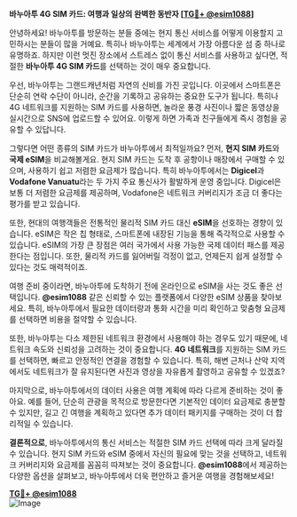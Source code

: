 **바누아투 4G SIM 카드: 여행과 일상의 완벽한 동반자 [[TG💪+ @esim1088](https://t.me/s/esim1088)]**

안녕하세요! 바누아투를 방문하는 분들 중에는 현지 통신 서비스를 어떻게 이용할지 고민하시는 분들이 많을 거예요. 특히나 바누아투는 세계에서 가장 아름다운 섬 중 하나로 유명하죠. 하지만 이런 멋진 장소에서 스트레스 없이 통신 서비스를 사용하고 싶다면, 적절한 **바누아투 4G SIM 카드**를 선택하는 것이 매우 중요합니다.

우선, 바누아투는 그랜드캐년처럼 자연의 신비를 가진 곳입니다. 이곳에서 스마트폰은 단순히 연락 수단이 아니라, 순간을 기록하고 공유하는 중요한 도구가 됩니다. 특히나 4G 네트워크를 지원하는 SIM 카드를 사용하면, 놀라운 풍경 사진이나 짧은 동영상을 실시간으로 SNS에 업로드할 수 있어요. 이렇게 하면 가족과 친구들에게 즉시 경험을 공유할 수 있답니다.

그렇다면 어떤 종류의 SIM 카드가 바누아투에서 최적일까요? 먼저, **현지 SIM 카드**와 **국제 eSIM**을 비교해볼게요. 현지 SIM 카드는 도착 후 공항이나 매장에서 구매할 수 있으며, 사용하기 쉽고 저렴한 요금제가 많습니다. 특히 바누아투에서는 **Digicel**과 **Vodafone Vanuatu**라는 두 가지 주요 통신사가 활발하게 운영 중입니다. Digicel은 보통 더 저렴한 요금제를 제공하며, Vodafone은 네트워크 커버리지가 조금 더 좋다는 평가를 받고 있습니다.

또한, 현대의 여행객들은 전통적인 물리적 SIM 카드 대신 **eSIM**을 선호하는 경향이 있습니다. eSIM은 작은 칩 형태로, 스마트폰에 내장된 기능을 통해 즉각적으로 사용할 수 있습니다. eSIM의 가장 큰 장점은 여러 국가에서 사용 가능한 국제 데이터 패스를 제공한다는 점입니다. 또한, 물리적 카드를 잃어버릴 걱정이 없고, 언제든지 쉽게 설정할 수 있다는 것도 매력적이죠.

여행 준비 중이라면, 바누아투에 도착하기 전에 온라인으로 eSIM을 사는 것도 좋은 선택입니다. **@esim1088** 같은 신뢰할 수 있는 플랫폼에서 다양한 eSIM 상품을 찾아보세요. 특히, 바누아투에서 필요한 데이터량과 통화 시간을 미리 확인하고 맞춤형 요금제를 선택하면 비용을 절약할 수 있습니다.

또한, 바누아투는 다소 제한된 네트워크 환경에서 사용해야 하는 경우도 있기 때문에, 네트워크 속도와 신뢰성을 고려하는 것이 중요합니다. **4G 네트워크**를 지원하는 SIM 카드를 선택하면, 빠르고 안정적인 연결을 경험할 수 있습니다. 특히, 해변 근처나 산악 지역에서도 네트워크가 잘 유지된다면 사진과 영상을 자유롭게 촬영하고 공유할 수 있겠죠?

마지막으로, 바누아투에서의 데이터 사용은 여행 계획에 따라 다르게 준비하는 것이 좋아요. 예를 들어, 단순히 관광을 목적으로 방문한다면 기본적인 데이터 요금제로 충분할 수 있지만, 길고 긴 여행을 계획하고 있다면 추가 데이터 패키지를 구매하는 것이 더 합리적일 수 있습니다.

**결론적으로**, 바누아투에서의 통신 서비스는 적절한 SIM 카드 선택에 따라 크게 달라질 수 있습니다. 현지 SIM 카드와 eSIM 중에서 자신의 필요에 맞는 것을 선택하고, 네트워크 커버리지와 요금제를 꼼꼼히 따져보는 것이 중요합니다. **@esim1088**에서 제공하는 다양한 옵션을 살펴보고, 바누아투에서 더욱 편안하고 즐거운 여행을 경험해보세요!

**[TG💪+ @esim1088](https://t.me/s/esim1088)**  
![Image](https://i.postimg.cc/Y0z9fWf4/image.png)